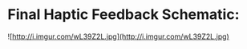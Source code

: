 # Final Haptic Feedback Schematic: #

![http://i.imgur.com/wL39Z2L.jpg](http://i.imgur.com/wL39Z2L.jpg)